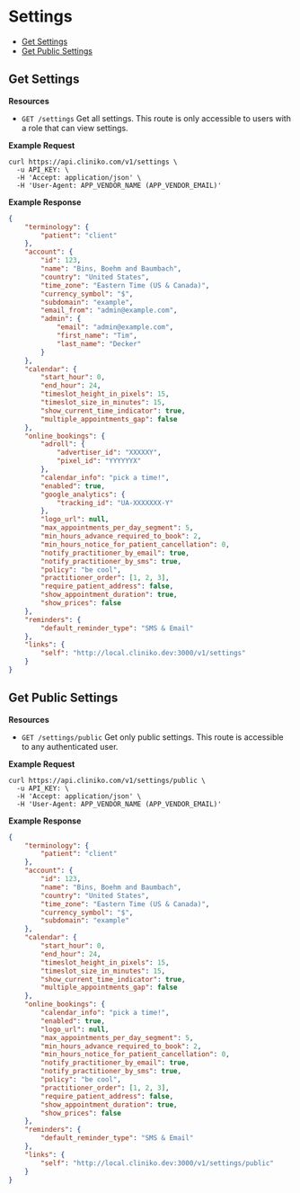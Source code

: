 # Settings

- [Get Settings](#get-settings 'This returns all settings.')
- [Get Public Settings](#get-public-settings 'This returns settings that are viewable by any user.')

## Get Settings

**Resources**

- `GET /settings` Get all settings. This route is only accessible to users with a role that can view settings.

**Example Request**

```shell
curl https://api.cliniko.com/v1/settings \
  -u API_KEY: \
  -H 'Accept: application/json' \
  -H 'User-Agent: APP_VENDOR_NAME (APP_VENDOR_EMAIL)'
```

**Example Response**

```json
{
	"terminology": {
		"patient": "client"
	},
	"account": {
		"id": 123,
		"name": "Bins, Boehm and Baumbach",
		"country": "United States",
		"time_zone": "Eastern Time (US & Canada)",
		"currency_symbol": "$",
		"subdomain": "example",
		"email_from": "admin@example.com",
		"admin": {
			"email": "admin@example.com",
			"first_name": "Tim",
			"last_name": "Decker"
		}
	},
	"calendar": {
		"start_hour": 0,
		"end_hour": 24,
		"timeslot_height_in_pixels": 15,
		"timeslot_size_in_minutes": 15,
		"show_current_time_indicator": true,
		"multiple_appointments_gap": false
	},
	"online_bookings": {
		"adroll": {
			"advertiser_id": "XXXXXY",
			"pixel_id": "YYYYYYX"
		},
		"calendar_info": "pick a time!",
		"enabled": true,
		"google_analytics": {
			"tracking_id": "UA-XXXXXXX-Y"
		},
		"logo_url": null,
		"max_appointments_per_day_segment": 5,
		"min_hours_advance_required_to_book": 2,
		"min_hours_notice_for_patient_cancellation": 0,
		"notify_practitioner_by_email": true,
		"notify_practitioner_by_sms": true,
		"policy": "be cool",
		"practitioner_order": [1, 2, 3],
		"require_patient_address": false,
		"show_appointment_duration": true,
		"show_prices": false
	},
	"reminders": {
		"default_reminder_type": "SMS & Email"
	},
	"links": {
		"self": "http://local.cliniko.dev:3000/v1/settings"
	}
}
```

## Get Public Settings

**Resources**

- `GET /settings/public` Get only public settings. This route is accessible to any authenticated user.

**Example Request**

```shell
curl https://api.cliniko.com/v1/settings/public \
  -u API_KEY: \
  -H 'Accept: application/json' \
  -H 'User-Agent: APP_VENDOR_NAME (APP_VENDOR_EMAIL)'
```

**Example Response**

```json
{
	"terminology": {
		"patient": "client"
	},
	"account": {
		"id": 123,
		"name": "Bins, Boehm and Baumbach",
		"country": "United States",
		"time_zone": "Eastern Time (US & Canada)",
		"currency_symbol": "$",
		"subdomain": "example"
	},
	"calendar": {
		"start_hour": 0,
		"end_hour": 24,
		"timeslot_height_in_pixels": 15,
		"timeslot_size_in_minutes": 15,
		"show_current_time_indicator": true,
		"multiple_appointments_gap": false
	},
	"online_bookings": {
		"calendar_info": "pick a time!",
		"enabled": true,
		"logo_url": null,
		"max_appointments_per_day_segment": 5,
		"min_hours_advance_required_to_book": 2,
		"min_hours_notice_for_patient_cancellation": 0,
		"notify_practitioner_by_email": true,
		"notify_practitioner_by_sms": true,
		"policy": "be cool",
		"practitioner_order": [1, 2, 3],
		"require_patient_address": false,
		"show_appointment_duration": true,
		"show_prices": false
	},
	"reminders": {
		"default_reminder_type": "SMS & Email"
	},
	"links": {
		"self": "http://local.cliniko.dev:3000/v1/settings/public"
	}
}
```
